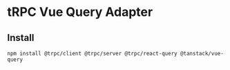 # tRPC Vue Query Adapter

## Install

```shell
npm install @trpc/client @trpc/server @trpc/react-query @tanstack/vue-query
```
